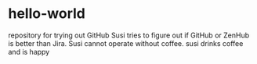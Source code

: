 # hello-world
repository for trying out GitHub
Susi tries to figure out if GitHub or ZenHub is better than Jira. 
Susi cannot operate without coffee.
susi drinks coffee and is happy
